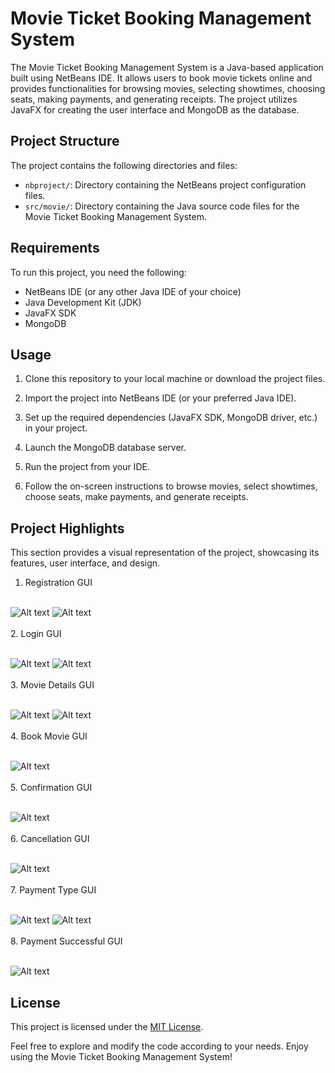 # Movie Ticket Booking Management System

The Movie Ticket Booking Management System is a Java-based application built using NetBeans IDE. It allows users to book movie tickets online and provides functionalities for browsing movies, selecting showtimes, choosing seats, making payments, and generating receipts. The project utilizes JavaFX for creating the user interface and MongoDB as the database.

## Project Structure

The project contains the following directories and files:

- `nbproject/`: Directory containing the NetBeans project configuration files.
- `src/movie/`: Directory containing the Java source code files for the Movie Ticket Booking Management System.

## Requirements

To run this project, you need the following:

- NetBeans IDE (or any other Java IDE of your choice)
- Java Development Kit (JDK)
- JavaFX SDK
- MongoDB

## Usage

1. Clone this repository to your local machine or download the project files.

2. Import the project into NetBeans IDE (or your preferred Java IDE).

3. Set up the required dependencies (JavaFX SDK, MongoDB driver, etc.) in your project.

4. Launch the MongoDB database server.

5. Run the project from your IDE.

6. Follow the on-screen instructions to browse movies, select showtimes, choose seats, make payments, and generate receipts.

## Project Highlights

This section provides a visual representation of the project, showcasing its features, user interface, and design. <br>
1. Registration GUI <br><br>

![Alt text](https://github.com/Aminah09/temp/blob/master/2.png)
![Alt text](https://github.com/Aminah09/temp/blob/master/2.2.png)
<br><br>
2. Login GUI <br><br>

![Alt text](https://github.com/Aminah09/temp/blob/master/1.png)
![Alt text](https://github.com/Aminah09/temp/blob/master/1.1.png)
<br><br>
3. Movie Details GUI <br><br>

![Alt text](https://github.com/Aminah09/temp/blob/master/3.png)
![Alt text](https://github.com/Aminah09/temp/blob/master/3.1.png)
<br><br>
4. Book Movie GUI <br><br>

![Alt text](https://github.com/Aminah09/temp/blob/master/4.png)
<br><br>
5. Confirmation GUI <br><br>

![Alt text](https://github.com/Aminah09/temp/blob/master/5.png)
<br><br>
6. Cancellation GUI <br><br>

![Alt text](https://github.com/Aminah09/temp/blob/master/6.png)
<br><br>
7. Payment Type GUI <br><br>

![Alt text](https://github.com/Aminah09/temp/blob/master/7.png)
![Alt text](https://github.com/Aminah09/temp/blob/master/8.png)
<br><br>
8. Payment Successful GUI <br><br>

![Alt text](https://github.com/Aminah09/temp/blob/master/8.1.png)

## License

This project is licensed under the [MIT License](LICENSE).

Feel free to explore and modify the code according to your needs. Enjoy using the Movie Ticket Booking Management System!

